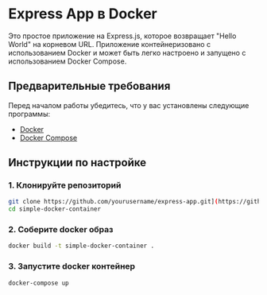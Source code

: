 # Express App в Docker

Это простое приложение на Express.js, которое возвращает "Hello World" на корневом URL. Приложение контейнеризовано с использованием Docker и может быть легко настроено и запущено с использованием Docker Compose.

## Предварительные требования

Перед началом работы убедитесь, что у вас установлены следующие программы:

- [Docker](https://www.docker.com/get-started)
- [Docker Compose](https://docs.docker.com/compose/install/)

## Инструкции по настройке

### 1. Клонируйте репозиторий

```sh
git clone https://github.com/yourusername/express-app.git](https://github.com/denisqaa/simple-docker-container.git
cd simple-docker-container
```

### 2. Соберите docker образ
```sh 
docker build -t simple-docker-container .
```

### 3. Запустите docker контейнер
```sh
docker-compose up
```

